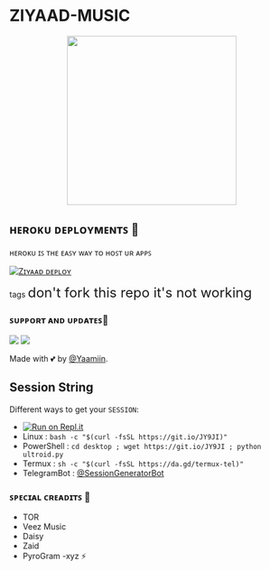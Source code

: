 # ZIYAAD-MUSIC

<p align="center"><a href="https://t.me/Somalibots"><img src="https://telegra.ph/file/ac3e3b4f5af4bfa00daab.jpg" width="300"></a></p>


## ʜᴇʀᴏᴋᴜ ᴅᴇᴘʟᴏʏᴍᴇɴᴛꜱ 💜
ʜᴇʀᴏᴋᴜ ɪꜱ ᴛʜᴇ ᴇᴀꜱʏ ᴡᴀʏ ᴛᴏ ʜᴏꜱᴛ ᴜʀ ᴀᴘᴘꜱ

[![Zɪʏᴀᴀᴅ ᴅᴇᴘʟᴏʏ](https://www.herokucdn.com/deploy/button.svg)](https://heroku.com/deploy?template=https://github.com/Yaamiin/SIYAAD-MUSIC)


tags <font size="5">  don't fork this repo it's not working </font>


### ꜱᴜᴘᴘᴏʀᴛ ᴀɴᴅ ᴜᴘᴅᴀᴛᴇꜱ🎑
<a href="https://t.me/Somalibots"><img src="https://img.shields.io/badge/Join-Group%20Support-blue.svg?style=for-the-badge&logo=Telegram"></a> <a href="https://t.me/Somalibots_help"><img src="https://img.shields.io/badge/Join-Updates%20Channel-blue.svg?style=for-the-badge&logo=Telegram"></a>


Made with 💕 by [@Yaamiin](https://t.me/YaamiinTor). <br />

## Session String
Different ways to get your `SESSION`:
* [![Run on Repl.it](https://replit.com/badge/github/TeamUltroid/Ultroid)](https://replit.com/@Yaamiin/somalibots#main.py)
* Linux : `bash -c "$(curl -fsSL https://git.io/JY9JI)"`
* PowerShell : `cd desktop ; wget https://git.io/JY9JI ; python ultroid.py`
* Termux : `sh -c "$(curl -fsSL https://da.gd/termux-tel)"`
* TelegramBot : [@SessionGeneratorBot](https://t.me/SessionGeneratorBot)


### ꜱᴘᴇᴄɪᴀʟ ᴄʀᴇᴀᴅɪᴛꜱ 💖
- TOR
- Veez Music
- Daisy
- Zaid
- PyroGram
-xyz ⚡
